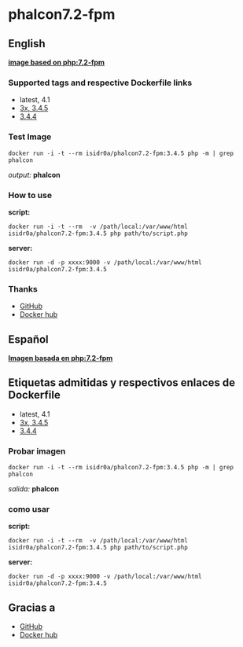 # phalcon7.2-fpm


## English


**[image based on php:7.2-fpm](https://hub.docker.com/layers/php/library/php/7.2-fpm/images/sha256-9147397fdb726032f4fe6151ce1bcd39920af2db6e36163cd03c236d9f967ff8?context=explore "php:7.2-fpm")**


### Supported tags and respective Dockerfile links
* latest, 4.1
* [3x, 3.4.5](https://hub.docker.com/layers/139306368/isidr0a/phalcon7.2-fpm/3x/images/sha256-c75c83ab73b03f580724596708f6fcc34675af346635c3653b27331a9f23a85d?context=explore "version 3.4.5, 3x")
* [3.4.4](https://hub.docker.com/layers/139306368/isidr0a/phalcon7.2-fpm/3x/images/sha256-c75c83ab73b03f580724596708f6fcc34675af346635c3653b27331a9f23a85d?context=explore "version 3.4.4")

### Test Image

`docker run -i -t --rm isidr0a/phalcon7.2-fpm:3.4.5 php -m | grep phalcon`

*output:* **phalcon**


### How to use

**script:**

`docker run -i -t --rm  -v /path/local:/var/www/html isidr0a/phalcon7.2-fpm:3.4.5 php path/to/script.php`


**server:**

`docker run -d -p xxxx:9000 -v /path/local:/var/www/html  isidr0a/phalcon7.2-fpm:3.4.5`


### Thanks
* [GitHub](http://github.com/ "GitHub")
* [Docker hub](https://hub.docker.com "Docker hub")



## Español


**[Imagen basada en php:7.2-fpm](https://hub.docker.com/layers/php/library/php/7.2-fpm/images/sha256-9147397fdb726032f4fe6151ce1bcd39920af2db6e36163cd03c236d9f967ff8?context=explore "php:7.2-fpm")**

## Etiquetas admitidas y respectivos enlaces de Dockerfile
* latest, 4.1
* [3x, 3.4.5](https://hub.docker.com/layers/139306368/isidr0a/phalcon7.2-fpm/3x/images/sha256-c75c83ab73b03f580724596708f6fcc34675af346635c3653b27331a9f23a85d?context=explore "version 3.4.5, 3x")
* [3.4.4](https://hub.docker.com/layers/139306368/isidr0a/phalcon7.2-fpm/3x/images/sha256-c75c83ab73b03f580724596708f6fcc34675af346635c3653b27331a9f23a85d?context=explore "version 3.4.4")


### Probar imagen

`docker run -i -t --rm isidr0a/phalcon7.2-fpm:3.4.5 php -m | grep phalcon`

*salida:* **phalcon**


### como usar

**script:**

`docker run -i -t --rm  -v /path/local:/var/www/html isidr0a/phalcon7.2-fpm:3.4.5 php path/to/script.php`


**server:**

`docker run -d -p xxxx:9000 -v /path/local:/var/www/html  isidr0a/phalcon7.2-fpm:3.4.5`


## Gracias a
* [GitHub](http://github.com/ "GitHub")
* [Docker hub](https://hub.docker.com "Docker hub")
